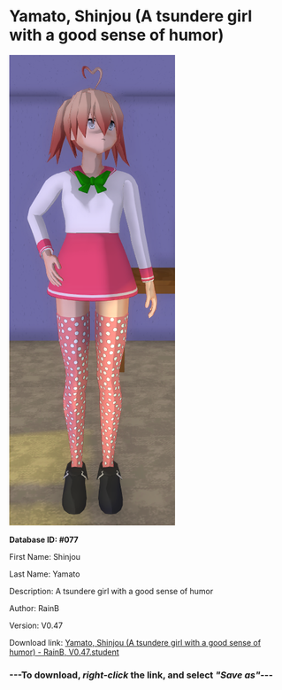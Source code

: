 # Yamato, Shinjou (A tsundere girl with a good sense of humor)

<img src="https://raw.githubusercontent.com/Arbiter1223/Daigaku-Gurashi-Custom-Students/master/Students/Files/Yamato%2C%20Shinjou%20(A%20tsundere%20girl%20with%20a%20good%20sense%20of%20humor).png" title="Yamato, Shinjou (A tsundere girl with a good sense of humor) - RainB, V0.47">

**Database ID: #077**

First Name: Shinjou

Last Name: Yamato

Description: A tsundere girl with a good sense of humor

Author: RainB

Version: V0.47

Download link: <a href="https://raw.githubusercontent.com/Arbiter1223/Daigaku-Gurashi-Custom-Students/master/Students/Files/Yamato%2C%20Shinjou%20(A%20tsundere%20girl%20with%20a%20good%20sense%20of%20humor)%20-%20RainB%2C%20V0.47.student">Yamato, Shinjou (A tsundere girl with a good sense of humor) - RainB, V0.47.student</a>

### ---**To download, _right-click_ the link, and select _"Save as"_**---
